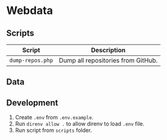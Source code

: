 # Webdata

## Scripts

| Script           | Description                        |
|------------------|------------------------------------|
| `dump-repos.php` | Dump all repositories from GitHub. |

## Data



## Development

1. Create `.env` from `.env.example`.
2. Run `direnv allow .` to allow direnv to load `.env` file.
3. Run script from `scripts` folder.
